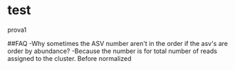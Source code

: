 # test
prova1

##FAQ
-Why sometimes the ASV number aren't in the order if the asv's are order by abundance?
-Because the number is for total number of reads assigned to the cluster. Before normalized
